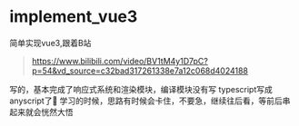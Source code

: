 # implement_vue3
简单实现vue3,跟着B站 
> https://www.bilibili.com/video/BV1tM4y1D7pC?p=54&vd_source=c32bad317261338e7a12c068d4024188

写的，基本完成了响应式系统和渲染模块，编译模块没有写
typescript写成anyscript了🤣
学习的时候，思路有时候会卡住，不要急，继续往后看，等前后串起来就会恍然大悟

